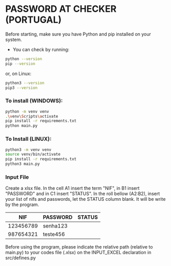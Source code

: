 # PASSWORD AT CHECKER (PORTUGAL)

Before starting, make sure you have Python and pip installed on your system.
- You can check by running:

 ```bash
python --version
pip --version
```
or, on Linux:

 ```bash
python3 --version
pip3 --version
```
### To install (WINDOWS):

```bash
python -m venv venv
.\venv\Scripts\activate
pip install -r requirements.txt
python main.py
```

### To Install (LINUX):

```bash
python3 -m venv venv
source venv/bin/activate
pip install -r requirements.txt
python3 main.py
```
### Input File
Create a xlsx file. In the cell A1 insert the term "NIF", in B1 insert "PASSWORD" and in C1 insert "STATUS". In the roll bellow (A2:B2), insert your list of nifs and passwords, let the STATUS column blank. It will be write by the program.

|NIF | PASSWORD | STATUS|
|-------|-------|-------|
|123456789 | senha123 | |
|987654321 | teste456 | |

Before using the program, please indicate the relative path (relative to main.py) to your codes file (.xlsx) on the INPUT_EXCEL declaration in src/defines.py
